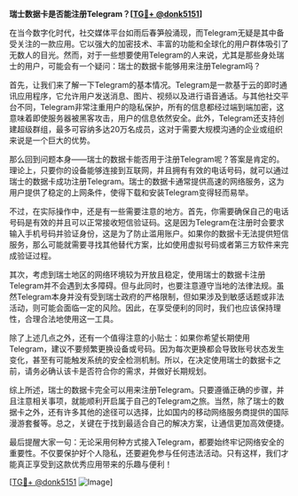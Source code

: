 **瑞士数据卡是否能注册Telegram？[[TG💪+ @donk5151](https://t.me/s/donk5151)]**

在当今数字化时代，社交媒体平台如雨后春笋般涌现，而Telegram无疑是其中备受关注的一款应用。它以强大的加密技术、丰富的功能和全球化的用户群体吸引了无数人的目光。然而，对于一些想要使用Telegram的人来说，尤其是那些身处瑞士的用户，可能会有一个疑问：瑞士的数据卡能够用来注册Telegram吗？

首先，让我们来了解一下Telegram的基本情况。Telegram是一款基于云的即时通讯应用程序，它允许用户发送消息、图片、视频以及进行语音通话。与其他社交平台不同，Telegram非常注重用户的隐私保护，所有的信息都经过端到端加密，这意味着即使服务器被黑客攻击，用户的信息依然安全。此外，Telegram还支持创建超级群组，最多可容纳多达20万名成员，这对于需要大规模沟通的企业或组织来说是一个巨大的优势。

那么回到问题本身——瑞士的数据卡能否用于注册Telegram呢？答案是肯定的。理论上，只要你的设备能够连接到互联网，并且拥有有效的电话号码，就可以通过瑞士的数据卡成功注册Telegram。瑞士的数据卡通常提供高速的网络服务，这为用户提供了稳定的上网条件，使得下载和安装Telegram变得轻而易举。

不过，在实际操作中，还是有一些需要注意的地方。首先，你需要确保自己的电话号码是有效的并且可以正常接收短信验证码。这是因为Telegram在注册时会要求输入手机号码并验证身份，这是为了防止滥用账户。如果你的数据卡无法提供短信服务，那么可能就需要寻找其他替代方案，比如使用虚拟号码或者第三方软件来完成验证过程。

其次，考虑到瑞士地区的网络环境较为开放且稳定，使用瑞士的数据卡注册Telegram并不会遇到太多障碍。但与此同时，也要注意遵守当地的法律法规。虽然Telegram本身并没有受到瑞士政府的严格限制，但如果涉及到敏感话题或非法活动，则可能会面临一定的风险。因此，在享受便利的同时，我们也应该保持理性，合理合法地使用这一工具。

除了上述几点之外，还有一个值得注意的小贴士：如果你希望长期使用Telegram，建议不要频繁更换设备或号码。因为每次更换都会导致账号状态发生变化，甚至有可能触发系统的安全检测机制。所以，在决定使用瑞士的数据卡之前，请务必确认该卡是否符合你的需求，并做好长期规划。

综上所述，瑞士的数据卡完全可以用来注册Telegram。只要遵循正确的步骤，并且注意相关事项，就能顺利开启属于自己的Telegram之旅。当然，除了瑞士的数据卡之外，还有许多其他的途径可以选择，比如国内的移动网络服务商提供的国际漫游套餐等。总之，关键在于找到最适合自己的解决方案，让通信更加高效便捷。

最后提醒大家一句：无论采用何种方式接入Telegram，都要始终牢记网络安全的重要性。不仅要保护好个人隐私，还要避免参与任何违法活动。只有这样，我们才能真正享受到这款优秀应用带来的乐趣与便利！

[[TG💪+ @donk5151](https://t.me/s/donk5151) ![Image](https://i.postimg.cc/rwNCRYN7/Snipaste-2025-04-30-17-27-05.png)]